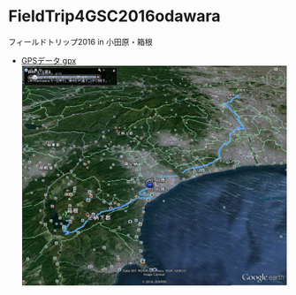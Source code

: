 # FieldTrip4GSC2016odawara
フィールドトリップ2016 in 小田原・箱根


- [GPSデータ gpx](https://github.com/gsc-aoyama/FieldTrip4GSC2016odawara/blob/master/FieldTrip2016-06-12_odawara.gpx)
![スクリーンキャプチャ](https://github.com/mihokagaya/FieldTrip4GSC2016odawara/blob/master/hakone.png)
